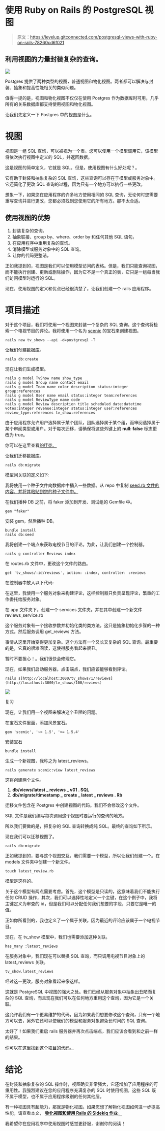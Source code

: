 # 使用 Ruby on Rails 的 PostgreSQL 视图

> 原文：<https://levelup.gitconnected.com/postgresql-views-with-ruby-on-rails-78260cd6f021>

## 利用视图的力量封装复杂的查询。

![](img/1f325445b36671abb372052c8821c3f0.png)

Postgres 提供了两种类型的视图，普通视图和物化视图。两者都可以解决与封装、抽象和提高性能相关的类似问题。

值得一提的是，视图和物化视图不仅仅在使用 Postgres 作为数据库时可用，几乎所有的关系数据库都支持使用视图和物化视图。

让我们先定义一下 Postgres 中的视图是什么。

# 视图

视图是一组 SQL 查询，可以被视为一个表。您可以使用一个模型调用它，该模型将依次执行视图中定义的 SQL，并返回数据。

这是视图的简单定义，它就是 SQL。但是，使用视图有什么好处呢？。

它有助于封装和抽象复杂的 SQL 查询，这些查询可以存在于模型或服务对象中。它还简化了更改 SQL 查询的过程，因为只有一个地方可以执行一些更改。

想象一下，如果您在应用程序的许多地方使用相同的 SQL 查询，无论何时您需要重写查询并进行更改，您都必须找到您使用它的所有地方。那不太合适。

## 使用视图的优势

1.  封装复杂的查询。
2.  抽象联接、group by、where、order by 和任何其他 SQL 语句。
3.  在应用程序中重用复杂的查询。
4.  消除模型或服务对象中的 SQL 查询。
5.  让你的代码更整洁。

正如我提到的，视图是我们可以使用模型访问的表格。但是，我们只能查询视图，而不能执行创建、更新或删除操作，因为它不是一个真正的表，它只是一组每当我们访问模型时运行的 SQL。

现在，使用视图的定义和优点已经很清楚了，让我们创建一个 rails 应用程序。

# 项目描述

对于这个项目，我们将使用一个视图来封装一个复杂的 SQL 查询。这个查询将检索一个电视节目的评论。我将使用一个名为 [scenic](https://github.com/scenic-views/scenic) 的宝石来创建视图。

```
rails new tv_shows --api -d=postgresql -T
```

让我们创建数据库。

```
rails db:create
```

现在让我们生成模型。

```
rails g model TvShow name show_type
rails g model Group name contact email
rails g model Team name color description status:integer group:references
rails g model User name email status:integer team:references
rails g model ReviewType name code
rails g model Review description title scheduled_date:datetime votes:integer revenue:integer status:integer user:references review_type:references tv_show:references
```

由于应用程序允许用户选择属于某个团队，团队选择属于某个组，而审阅选择属于某个审阅类型或用户。对于每次迁移，请确保将这些外键上的 **null: false** 标志更改为 true。

你可以在这里查看[的迁徙。](https://github.com/YairFernando67/tv_shows/tree/master/db/migrate)

让我们迁移数据库。

```
rails db:migrate
```

模型间关联的定义如下:

我将使用一个种子文件向数据库中插入一些数据。从 repo 中复制 [seed.rb 文件的内容，并将其粘贴到您的种子文件中。](https://github.com/YairFernando67/tv_shows/blob/master/db/seeds.rb)

在我们播种 DB 之前，将 faker 添加到开发、测试组的 Gemfile 中。

```
gem "faker"
```

安装 gem，然后播种 DB。

```
bundle install
rails db:seed
```

我将创建一个端点来获取电视节目的评论。为此，让我们创建一个控制器。

```
rails g controller Reviews index
```

在 routes.rb 文件中，更改这个文件的路由。

```
get 'tv_shows/:id/reviews', action: :index, controller: :reviews
```

在控制器中放入以下代码:

在这里，我使用一个服务对象来构建评论，这样控制器只负责呈现评论，繁重的工作委托给服务对象。

在 app 文件夹下，创建一个 services 文件夹，并在其中创建一个新文件 reviews_service.rb

这个服务对象有一个接收参数并初始化类的类方法。这只是抽象初始化步骤的一种方式。然后服务调用 get_reviews 方法。

事情从这里开始变得更加复杂。这个方法有一个又长又复杂的 SQL 查询。最重要的是，它真的很难阅读，这使得服务看起来很丑。

暂时不要担心！。我们很快会修理它。

现在，如果我们启动服务器，点击端点，我们应该能够看到评论。

```
rails s[http://localhost:3000/tv_shows/1/reviews](http://localhost:3000/tv_shows/100/reviews)
```

![](img/09ca1a89df0bed89943e24ee97e807b0.png)

复习

现在，让我们用一个视图来解决这个丑陋的问题。

在宝石文件里面，添加风景宝石。

```
gem 'scenic', '~> 1.5', '>= 1.5.4'
```

安装宝石

```
bundle install
```

生成一个新视图，我称之为 latest_reviews。

```
rails generate scenic:view latest_reviews
```

这将创建两个文件。

1.  **db/views/latest _ reviews _ v01 . SQL**
2.  **db/migrate/timestamp _ create _ latest _ reviews . Rb**

迁移文件包含在 Postgres 中创建视图的代码。我们不会修改这个文件。

SQL 文件是我们编写每次调用这个视图时要运行的查询的地方。

所以我们要做的是，把复杂的 SQL 查询转换成纯 SQL。最终的查询如下所示。

现在我们可以迁移视图了。

```
rails db:migrate
```

正如我提到的，要与这个视图交互，我们需要一个模型，所以让我们创建一个。在 models 文件夹中创建一个新文件。

```
touch latest_review.rb
```

模型是这样的。

关于这个模型有两点需要考虑。首先，这个模型是只读的，这意味着我们不能执行任何 CRUD 操作，其次，我们可以选择性地定义一个主键，在这个例子中，我将主键定义为审查的 id，但是我们可以分配任何我们想要的字段，只要它是唯一的值。

正如你所看到的，我也定义了一个属于关联，因为最近的评论应该属于一个电视节目。

现在，在 tv_show 模型中，我们也需要添加这种关联。

```
has_many :latest_reviews
```

在服务对象中，我们现在可以替换 SQL 查询，而只调用电视节目对象上的 latest_reviews 关联。

```
tv_show.latest_reviews
```

经过这一更改，服务对象看起来像这样。

这就是 PostgreSQL 中视图的强大之处。我们已经从服务对象中抽象出丑陋而复杂的 SQL 查询，而且现在我们可以在任何地方重用这个查询，因为它是一个关联。

这允许我们有一个更易维护的代码，因为如果我们想要修改这个查询，只有一个地方可以去，另外它还可以使我们的模型和服务对象避免长时间的 SQL 查询。

太好了！如果我们重启 rails 服务器并再次点击端点，我们应该会看到和之前一样的结果。

你可以在这里找到这个[项目的代码。](https://github.com/YairFernando67/tv_shows)

# 结论

在封装和抽象复杂的 SQL 操作时，视图确实非常强大，它还增加了应用程序的可重用性。我强烈建议在您的应用程序充满复杂的 SQL 时使用视图，这些 SQL 既不属于模型，也不属于应用程序级别的任何其他层。

有一种视图具有超能力，那就是物化视图。如果您想了解物化视图如何进一步提高性能，请查看本文， [**物化视图和使用 Rails 的 Sidekiq 作业**。](https://medium.com/swlh/materialized-views-and-sidekiq-jobs-with-rails-f83b1e950f20)

我希望你在应用程序中使用视图时感觉更舒服，谢谢你的阅读！